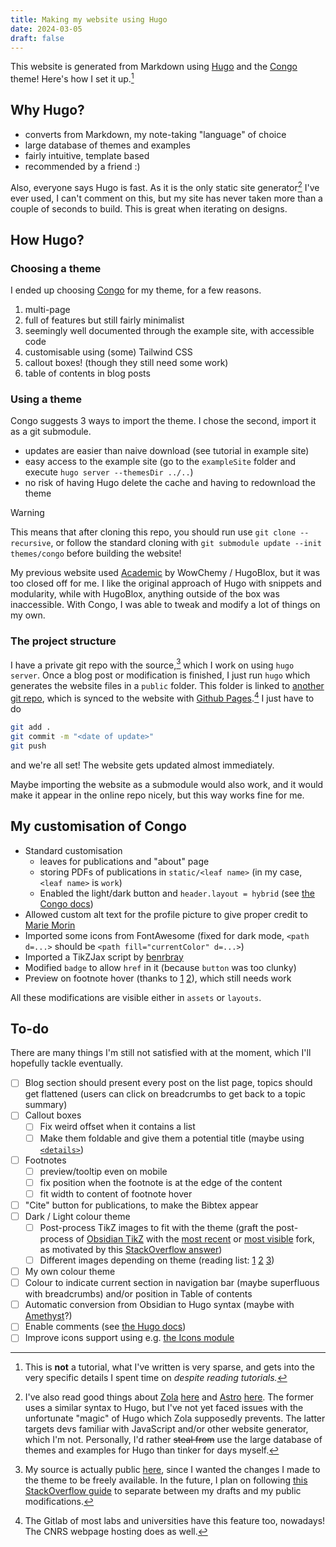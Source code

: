 ```yaml
---
title: Making my website using Hugo
date: 2024-03-05
draft: false
---
```


This website is generated from Markdown using [Hugo](https://gohugo.io/) and the [Congo](https://jpanther.github.io/congo/) theme! Here's how I set it up.[^tutorial]

[^tutorial]: This is **not** a tutorial, what I've written is very sparse, and gets into the very specific details I spent time on *despite reading tutorials.*

## Why Hugo?

- converts from Markdown, my note-taking "language" of choice
- large database of themes and examples
- fairly intuitive, template based
- recommended by a friend :)

Also, everyone says Hugo is fast. As it is the only static site generator[^generators] I've ever used, I can't comment on this, but my site has never taken more than a couple of seconds to build. This is great when iterating on designs.

[^generators]: I've also read good things about [Zola](https://www.getzola.org/) [here](https://mrkaran.dev/posts/migrating-to-zola/) and [Astro](https://astro.build/) [here](https://onebite.dev/hugo-vs-astro-which-static-site-generator-to-choose-in-2023/). The former uses a similar syntax to Hugo, but I've not yet faced issues with the unfortunate "magic" of Hugo which Zola supposedly prevents. The latter targets devs familiar with JavaScript and/or other website generator, which I'm not. Personally, I'd rather ~~steal from~~ use the large database of themes and examples for Hugo than tinker for days myself.

## How Hugo?

### Choosing a theme

I ended up choosing [Congo](https://jpanther.github.io/congo/) for my theme, for a few reasons.

1. multi-page
2. full of features but still fairly minimalist
3. seemingly well documented through the example site, with accessible code
4. customisable using (some) Tailwind CSS
5. callout boxes! (though they still need some work)
6. table of contents in blog posts

### Using a theme

Congo suggests 3 ways to import the theme. I chose the second, import it as a git submodule.

- updates are easier than naive download (see tutorial in example site)
- easy access to the example site (go to the `exampleSite` folder and execute `hugo server --themesDir ../..`)
- no risk of having Hugo delete the cache and having to redownload the theme

>[!warning]
>This means that after cloning this repo, you should run use `git clone --recursive`, or follow the standard cloning with `git submodule update --init themes/congo` before building the website!

My previous website used [Academic](https://github.com/HugoBlox/theme-academic-cv) by WowChemy / HugoBlox, but it was too closed off for me. I like the original approach of Hugo with snippets and modularity, while with HugoBlox, anything outside of the box was inaccessible. With Congo, I was able to tweak and modify a lot of things on my own.

### The project structure

I have a private git repo with the source,[^private] which I work on using `hugo server`. Once a blog post or modification is finished, I just run `hugo` which generates the website files in a `public` folder. This folder is linked to [another git repo](https://github.com/tremelow/tremelow.github.io), which is synced to the website with [Github Pages](https://pages.github.com/).[^pages] I just have to do

```sh
git add .
git commit -m "<date of update>"
git push
```

and we're all set! The website gets updated almost immediately.

Maybe importing the website as a submodule would also work, and it would make it appear in the online repo nicely, but this way works fine for me.

[^private]: My source is actually public [here](https://github.com/tremelow/congo-website), since I wanted the changes I made to the theme to be freely available. In the future, I plan on following [this StackOverflow guide](https://stackoverflow.com/questions/7983204/having-a-private-branch-of-a-public-repo-on-github) to separate between my drafts and my public modifications.

[^pages]: The Gitlab of most labs and universities have this feature too, nowadays! The CNRS webpage hosting does as well.

## My customisation of Congo

- Standard customisation
  - leaves for publications and "about" page
  - storing PDFs of publications in `static/<leaf name>` (in my case, `<leaf name>` is `work`)
  - Enabled the light/dark button and `header.layout = hybrid` (see [the Congo docs](https://jpanther.github.io/congo/docs/getting-started/#action-links))
- Allowed custom alt text for the profile picture to give proper credit to [Marie Morin](https://atelier-marmo.myportfolio.com/)
- Imported some icons from FontAwesome (fixed for dark mode, `<path d=...>` should be `<path fill="currentColor" d=...>`)
- Imported a TikZJax script by [benrbray](https://github.com/benrbray/tikzjax)
- Modified `badge` to allow `href` in it (because `button` was too clunky)
- Preview on footnote hover (thanks to [1](https://blog.securecloudops.com/post/doc-footnote-preview/) [2](https://github.com/aidenlx/better-fn)), which still needs work

All these modifications are visible either in `assets` or `layouts`.

## To-do

There are many things I'm still not satisfied with at the moment, which I'll hopefully tackle eventually.

- [ ] Blog section should present every post on the list page, topics should get flattened (users can click on breadcrumbs to get back to a topic summary)
- [ ] Callout boxes
  - [ ] Fix weird offset when it contains a list
  - [ ] Make them foldable and give them a potential title (maybe using [`<details>`](https://developer.mozilla.org/en-US/docs/Web/HTML/Element/details))
- [ ] Footnotes
  - [ ] preview/tooltip even on mobile
  - [ ] fix position when the footnote is at the edge of the content
  - [ ] fit width to content of footnote hover
- [ ] "Cite" button for publications, to make the Bibtex appear
- [ ] Dark / Light colour theme
  - [ ] Post-process TikZ images to fit with the theme (graft the post-process of [Obsidian TikZ](https://github.com/artisticat1/obsidian-tikzjax/) with the [most recent](https://github.com/bill-ion/tikzjax) or [most visible](https://github.com/benrbray/tikzjax) fork, as motivated by this [StackOverflow answer](https://stackoverflow.com/questions/77758813/how-to-use-tikz-libraries-in-tikzjax))
  - [ ] Different images depending on theme (reading list: [1](https://ahelwer.ca/post/2023-04-06-dark-mode/) [2](https://stenbrinke.nl/blog/adding-support-for-dark-and-light-images-to-hugo-figure-shortcode/) [3](https://zerovip.github.io/en/15738/))
- [ ] My own colour theme
- [ ] Colour to indicate current section in navigation bar (maybe superfluous with breadcrumbs) and/or position in Table of contents
- [ ] Automatic conversion from Obsidian to Hugo syntax (maybe with [Amethyst](https://amethyst.bencuan.me/)?)
- [ ] Enable comments (see [the Hugo docs](https://gohugo.io/content-management/comments/))
- [ ] Improve icons support using e.g. [the Icons module](https://hugo-mods.github.io/blog/icons/)
